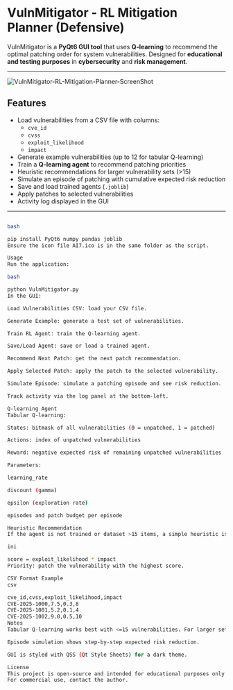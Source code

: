 # VulnMitigator - RL Mitigation Planner (Defensive)

VulnMitigator is a **PyQt6 GUI tool** that uses **Q-learning** to recommend the optimal patching order for system vulnerabilities. Designed for **educational and testing purposes** in **cybersecurity** and **risk management**.

---

![VulnMitigator-RL-Mitigation-Planner-ScreenShot](ScrenShot.png)

## Features

- Load vulnerabilities from a CSV file with columns:
  - `cve_id`
  - `cvss`
  - `exploit_likelihood`
  - `impact`
- Generate example vulnerabilities (up to 12 for tabular Q-learning)
- Train a **Q-learning agent** to recommend patching priorities
- Heuristic recommendations for larger vulnerability sets (>15)
- Simulate an episode of patching with cumulative expected risk reduction
- Save and load trained agents (`.joblib`)
- Apply patches to selected vulnerabilities
- Activity log displayed in the GUI

---

```bash

bash

pip install PyQt6 numpy pandas joblib
Ensure the icon file AI7.ico is in the same folder as the script.

Usage
Run the application:

bash

python VulnMitigator.py
In the GUI:

Load Vulnerabilities CSV: load your CSV file.

Generate Example: generate a test set of vulnerabilities.

Train RL Agent: train the Q-learning agent.

Save/Load Agent: save or load a trained agent.

Recommend Next Patch: get the next patch recommendation.

Apply Selected Patch: apply the patch to the selected vulnerability.

Simulate Episode: simulate a patching episode and see risk reduction.

Track activity via the log panel at the bottom-left.

Q-learning Agent
Tabular Q-learning:

States: bitmask of all vulnerabilities (0 = unpatched, 1 = patched)

Actions: index of unpatched vulnerabilities

Reward: negative expected risk of remaining unpatched vulnerabilities

Parameters:

learning_rate

discount (gamma)

epsilon (exploration rate)

episodes and patch budget per episode

Heuristic Recommendation
If the agent is not trained or dataset >15 items, a simple heuristic is used:

ini

score = exploit_likelihood * impact
Priority: patch the vulnerability with the highest score.

CSV Format Example
csv

cve_id,cvss,exploit_likelihood,impact
CVE-2025-1000,7.5,0.3,8
CVE-2025-1001,5.2,0.1,4
CVE-2025-1002,9.0,0.5,10
Notes
Tabular Q-learning works best with <=15 vulnerabilities. For larger sets, recommendations rely on heuristics.

Episode simulation shows step-by-step expected risk reduction.

GUI is styled with QSS (Qt Style Sheets) for a dark theme.

License
This project is open-source and intended for educational purposes only.
For commercial use, contact the author.